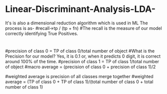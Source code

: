 # Linear-Discriminant-Analysis-LDA-
It's is also a dimensional reduction  algorithm which is used in ML
The process is as-
#recall->tp / (tp + fn)
#The recall is the measure of our model correctly identifying True Positives. 
#
#precision of class 0 = TP of class 0/total number of object 
#What is the Precision for our model? Yes, it is 0.1 or, when it predicts 0 digit, it is correct around 100% of the time.
#precision of class 1 = TP of class 1/total number of object 
#macro average = (precision of class 0 + precision of class 1)/2 

#weighted average is precision of all classes merge together
#weighted average = (TP of class 0 + TP of class 1)/(total number of class 0 + total number of class 1) 




